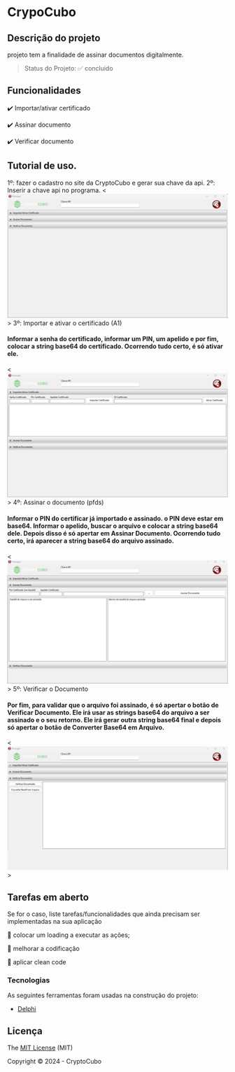 <h1>CrypoCubo</h1>

## Descrição do projeto

<p align="justify">
  projeto tem a finalidade de assinar documentos digitalmente. 
</p>

> Status do Projeto: ✅ concluido

## Funcionalidades

:heavy_check_mark: Importar/ativar certificado

:heavy_check_mark: Assinar documento

:heavy_check_mark: Verificar documento

## Tutorial de uso.

1º: fazer o cadastro no site da CryptoCubo e gerar sua chave da api.
2º: Inserir a chave api no programa.
<![alt](imagens/captura1.png)>
3º: Importar e ativar o certificado (A1)

#### Informar a senha do certificado, informar um PIN, um apelido e por fim, colocar a string base64 do certificado. Ocorrendo tudo certo, é só ativar ele.

<![alt](imagens/captura2.png)>
4º: Assinar o documento (pfds)

#### Informar o PIN do certificar já importado e assinado. o PIN deve estar em base64. Informar o apelido, buscar o arquivo e colocar a string base64 dele. Depois disso é só apertar em Assinar Documento. Ocorrendo tudo certo, irá aparecer a string base64 do arquivo assinado.

<![alt](imagens/captura3.png)>
5º: Verificar o Documento

#### Por fim, para validar que o arquivo foi assinado, é só apertar o botão de Verificar Documento. Ele irá usar as strings base64 do arquivo a ser assinado e o seu retorno. Ele irá gerar outra string base64 final e depois só apertar o botão de Converter Base64 em Arquivo.

<![alt](imagens/captura4.png)>

## Tarefas em aberto

Se for o caso, liste tarefas/funcionalidades que ainda precisam ser implementadas na sua aplicação

:memo: colocar um loading a executar as ações;

:memo: melhorar a codificação

:memo: aplicar clean code

### Tecnologias

As seguintes ferramentas foram usadas na construção do projeto:

- [Delphi](https://embarcadero.com)

## Licença

The [MIT License]() (MIT)

Copyright :copyright: 2024 - CryptoCubo
